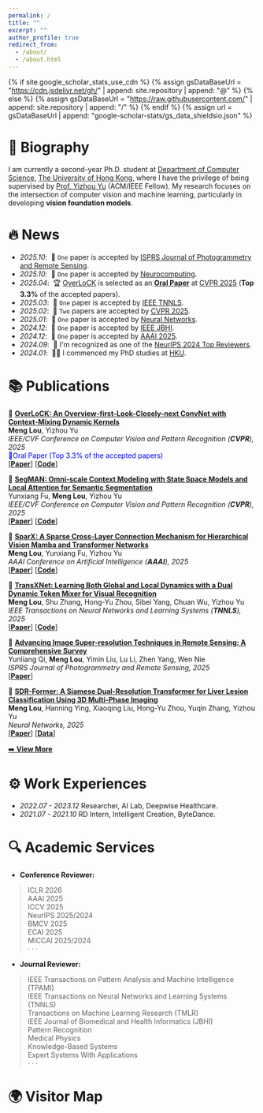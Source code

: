 ```yaml
---
permalink: /
title: ""
excerpt: ""
author_profile: true
redirect_from: 
  - /about/
  - /about.html
---
```


{% if site.google_scholar_stats_use_cdn %}
{% assign gsDataBaseUrl = "https://cdn.jsdelivr.net/gh/" | append: site.repository | append: "@" %}
{% else %}
{% assign gsDataBaseUrl = "https://raw.githubusercontent.com/" | append: site.repository | append: "/" %}
{% endif %}
{% assign url = gsDataBaseUrl | append: "google-scholar-stats/gs_data_shieldsio.json" %}

<span class='anchor' id='about-me'></span>

# 📝 Biography
I am currently a second-year Ph.D. student at [Department of Computer Science](https://www.cds.hku.hk/), [The University of Hong Kong](https://www.hku.hk/), where I have the privilege of being supervised by [Prof. Yizhou Yu](https://i.cs.hku.hk/~yzyu/index.html) (ACM/IEEE Fellow). My research focuses on the intersection of computer vision and machine learning, particularly in developing **vision foundation models**.


# 🔥 News    
- *2025.10*: &nbsp;🎉 ``One`` paper is accepted by [ISPRS Journal of Photogrammetry and Remote Sensing](https://www.sciencedirect.com/journal/isprs-journal-of-photogrammetry-and-remote-sensing).
- *2025.10*: &nbsp;🎉 ``One`` paper is accepted by [Neurocomputing](https://www.sciencedirect.com/journal/neurocomputing).
- *2025.04*: &nbsp;🏆 [OverLoCK](https://arxiv.org/abs/2502.20087) is selected as an [**Oral Paper**](https://cvpr.thecvf.com/virtual/2025/oral/35285) at [CVPR 2025](https://cvpr.thecvf.com/Conferences/2025) (**Top 3.3%** of the accepted papers).
- *2025.03*: &nbsp;🎉 ``One`` paper is accepted by [IEEE TNNLS](https://ieeexplore.ieee.org/xpl/RecentIssue.jsp?punumber=5962385).
- *2025.02*: &nbsp;🎉 ``Two`` papers are accepted by [CVPR 2025](https://cvpr.thecvf.com/Conferences/2025).
- *2025.01*: &nbsp;🎉 ``One`` paper is accepted by [Neural Networks](https://www.sciencedirect.com/journal/neural-networks).
- *2024.12*: &nbsp;🎉 ``One`` paper is accepted by [IEEE JBHI](https://ieeexplore.ieee.org/xpl/RecentIssue.jsp?punumber=6221020).
- *2024.12*: &nbsp;🎉 ``One`` paper is accepted by [AAAI 2025](https://aaai.org/conference/aaai/aaai-25/).
- *2024.09*: &nbsp;🎉 I'm recognized as one of the [NeurIPS 2024 Top Reviewers](https://neurips.cc/Conferences/2024/ProgramCommittee#top-reviewers).
- *2024.01*: &nbsp;👨‍🎓 I commenced my PhD studies at [HKU](https://www.hku.hk/).

# 📚 Publications
<!-- <div class='paper-box'><div class='paper-box-image'><div><div class="badge">AAAI 2025</div><img src='images/sparx.jpg' alt="sym" width="100%"></div></div>
<div class='paper-box-text' markdown="1"> -->

📄 [**OverLoCK: An Overview-first-Look-Closely-next ConvNet with Context-Mixing Dynamic Kernels**](https://arxiv.org/abs/2502.20087)   
**Meng Lou**, Yizhou Yu       
*IEEE/CVF Conference on Computer Vision and Pattern Recognition (**CVPR**), 2025*     
<font color="blue">🏅Oral Paper (Top 3.3% of the accepted papers)</font>  
[[**Paper**](https://arxiv.org/abs/2502.20087)]  [[**Code**](https://github.com/LMMMEng/OverLoCK)]

📄 [**SegMAN: Omni-scale Context Modeling with State Space Models and Local Attention for Semantic Segmentation**](https://arxiv.org/abs/2412.11890)   
Yunxiang Fu, **Meng Lou**, Yizhou Yu    
*IEEE/CVF Conference on Computer Vision and Pattern Recognition (**CVPR**), 2025*     
[[**Paper**](https://arxiv.org/abs/2412.11890)] [[**Code**](https://github.com/yunxiangfu2001/SegMAN)]

📄 [**SparX: A Sparse Cross-Layer Connection Mechanism for Hierarchical Vision Mamba and Transformer Networks**](https://arxiv.org/abs/2409.09649)  
**Meng Lou**, Yunxiang Fu, Yizhou Yu   
*AAAI Conference on Artificial Intelligence (**AAAI**), 2025*      
[[**Paper**](https://arxiv.org/abs/2409.09649)] [[**Code**](https://github.com/LMMMEng/SparX)]

📄 [**TransXNet: Learning Both Global and Local Dynamics with a Dual Dynamic Token Mixer for Visual Recognition**](https://arxiv.org/abs/2310.19380)  
**Meng Lou**, Shu Zhang, Hong-Yu Zhou, Sibei Yang, Chuan Wu, Yizhou Yu    
*IEEE Transactions on Neural Networks and Learning Systems (**TNNLS**), 2025*       
[[**Paper**](https://doi.org/10.1109/TNNLS.2025.3550979)] [[**Code**](https://goo.su/lySyydN)]

📄 [**Advancing Image Super-resolution Techniques in Remote Sensing: A Comprehensive Survey**](https://arxiv.org/abs/2505.23248)   
Yunliang Qi, **Meng Lou**, Yimin Liu, Lu Li, Zhen Yang, Wen Nie  
*ISPRS Journal of Photogrammetry and Remote Sensing, 2025*     
[[**Paper**](https://arxiv.org/abs/2505.23248)]

📄 [**SDR-Former: A Siamese Dual-Resolution Transformer for Liver Lesion Classification Using 3D Multi-Phase Imaging**](https://www.sciencedirect.com/science/article/pii/S0893608025001078)   
**Meng Lou**, Hanning Ying, Xiaoqing Liu, Hong-Yu Zhou, Yuqin Zhang, Yizhou Yu   
*Neural Networks, 2025*     
[[**Paper**](https://www.sciencedirect.com/science/article/pii/S0893608025001078)] [[**Data**](https://github.com/LMMMEng/LLD-MMRI-Dataset)]

[➡️ **View More**](https://scholar.google.com/citations?hl=en&user=7LpSm34AAAAJ&view_op=list_works&sortby=pubdate)


# ⚙️ Work Experiences
- *2022.07 - 2023.12*  Researcher, AI Lab, Deepwise Healthcare.
- *2021.07 - 2021.10*  RD Intern, Intelligent Creation, ByteDance.

# 🔍 Academic Services

- **Conference Reviewer:**
> ICLR 2026    
> AAAI 2025    
> ICCV 2025     
> NeurIPS 2025/2024   
> BMCV 2025   
> ECAI 2025   
> MICCAI 2025/2024   
> · · ·   

- **Journal Reviewer:**
> IEEE Transactions on Pattern Analysis and Machine Intelligence (TPAMI)      
> IEEE Transactions on Neural Networks and Learning Systems (TNNLS)   
> Transactions on Machine Learning Research (TMLR)   
> IEEE Journal of Biomedical and Health Informatics (JBHI)    
> Pattern Recognition  
> Medical Physics        
> Knowledge-Based Systems    
> Expert Systems With Applications    
> · · ·   

<!-- # 🌍 Visitor Map
<script type="text/javascript" src="//rf.revolvermaps.com/0/0/6.js?i=54e0ojatafc&amp;m=7&amp;c=e63100&amp;cr1=ffffff&amp;f=arial&amp;l=0&amp;bv=90&amp;lx=-420&amp;ly=420&amp;hi=20&amp;he=7&amp;hc=a8ddff&amp;rs=80" async="async"></script> -->

# 🌍 Visitor Map
<script type="text/javascript" id="clustrmaps" src="//clustrmaps.com/map_v2.js?d=0xYzgHdIQEACXR9DLJjZYV74qJZJ8L6jkWuJmTBtDqw"></script>
